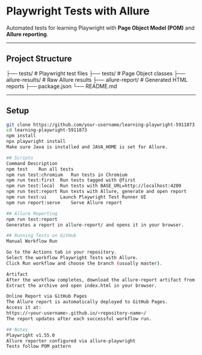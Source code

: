 # Playwright Tests with Allure

Automated tests for learning Playwright with **Page Object Model (POM)** and **Allure reporting**.

---

## Project Structure

├── tests/ # Playwright test files
├── tests/ # Page Object classes
├── allure-results/ # Raw Allure results
├── allure-report/ # Generated HTML reports
├── package.json
└── README.md

---

## Setup

```bash
git clone https://github.com/your-username/learning-playwright-5911873.git
cd learning-playwright-5911873
npm install
npx playwright install
Make sure Java is installed and JAVA_HOME is set for Allure.

## Scripts
Command	Description
npm test	Run all tests
npm run test:chromium	Run tests in Chromium
npm run test:first	Run tests tagged with @first
npm run test:local	Run tests with BASE_URL=http://localhost:4200
npm run test:report	Run tests with Allure, generate and open report
npm run test:ui	    Launch Playwright Test Runner UI
npm run report:serve	Serve Allure report

## Allure Reporting
npm run test:report
Generates a report in allure-report/ and opens it in your browser.

## Running Tests on GitHub
Manual Workflow Run

Go to the Actions tab in your repository.
Select the workflow Playwright Tests with Allure.
Click Run workflow and choose the branch (usually master).

Artifact
After the workflow completes, download the allure-report artifact from the Actions run page.
Extract the archive and open index.html in your browser.

Online Report via GitHub Pages
The Allure report is automatically deployed to GitHub Pages.
Access it at:
https://<your-username>.github.io/<repository-name>/
The report updates after each successful workflow run.

## Notes
Playwright v1.55.0
Allure reporter configured via allure-playwright
Tests follow POM pattern


```
